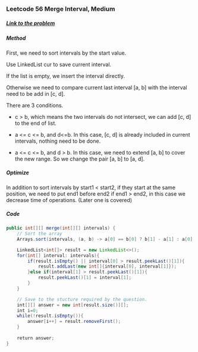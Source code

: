 ### Leetcode 56 Merge Interval, Medium

##### [Link to the problem](https://leetcode.com/problems/merge-intervals)

##### Method

First, we need to sort intervals by the start value.

Use LinkedList cur to save current interval.

If the list is empty, we insert the interval directly.

Otherwise we need to compare current last interval [a, b] with the interval need to be add in [c, d].

There are 3 conditions.

* c > b, which means the two intervals do not intersect, we can add [c, d] to the end of list.

* a <= c <= b, and d<=b. In this case, [c, d] is already included in current intervals, nothing need to be done.

* a <= c <= b, and d > b. In this case, we need to extend [a, b] to cover the new range. So we change the pair [a, b] to [a, d].

##### Optimize

In addition to sort intervals by start1 < start2, if they start at the same position, we need to put end1 before end2 if end1 > end2, in this case we decrease time of operations. (Later one is covered)

##### Code

```java
public int[][] merge(int[][] intervals) {
    // Sort the array
    Arrays.sort(intervals, (a, b) -> a[0] == b[0] ? b[1] - a[1] : a[0] - b[0]);

    LinkedList<int[]> result = new LinkedList<>();
    for(int[] interval: intervals){
        if(result.isEmpty() || interval[0] > result.peekLast()[1]){
            result.addLast(new int[]{interval[0], interval[1]});
        }else if(interval[1] > result.peekLast()[1]){
            result.peekLast()[1] = interval[1];
        }
    }

    // Save to the stucture required by the question.
    int[][] answer = new int[result.size()][];
    int i=0;
    while(!result.isEmpty()){
        answer[i++] = result.removeFirst();
    }
    
    return answer;
}
```
